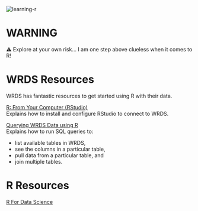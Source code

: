 
![learning-r](https://socialify.git.ci/snbronson/learning-r/image?description=1&descriptionEditable=Scripts%20created%20while%20I%20learn%20R.&font=Source%20Code%20Pro&owner=1&pattern=Circuit%20Board&theme=Light)

# WARNING
⚠️ Explore at your own risk... I am one step above clueless when it comes to R!

# WRDS Resources
WRDS has fantastic resources to get started using R with their data. 

[R: From Your Computer (RStudio)](https://wrds-www.wharton.upenn.edu/pages/support/programming-wrds/programming-r/r-from-your-computer/)  
Explains how to install and configure RStudio to connect to WRDS.

[Querying WRDS Data using R](https://wrds-www.wharton.upenn.edu/pages/support/programming-wrds/programming-r/querying-wrds-data-r/)  
Explains how to run SQL queries to:
- list available tables in WRDS,
- see the columns in a particular table,
- pull data from a particular table, and
- join multiple tables.

# R Resources
[R For Data Science](https://r4ds.had.co.nz/)
